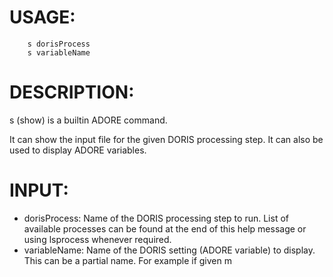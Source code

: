 # USAGE: #
```
	s dorisProcess
	s variableName
```
# DESCRIPTION: #
s (show) is a builtin ADORE command.

It can show the input file for the given DORIS processing step. It can also be used to display ADORE variables.
# INPUT: #
  * dorisProcess: Name of the DORIS processing step to run. List of available processes can be found at the end of this help message or using lsprocess whenever required.
  * variableName: Name of the DORIS setting (ADORE variable) to display. This can be a partial name. For example if given m